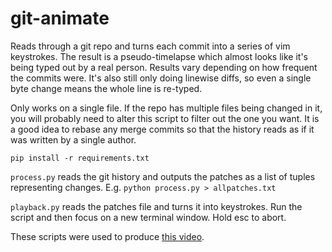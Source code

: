 # git-animate

Reads through a git repo and turns each commit into a series of vim keystrokes. The result is a pseudo-timelapse which almost looks like it's being typed out by a real person. Results vary depending on how frequent the commits were. It's also still only doing linewise diffs, so even a single byte change means the whole line is re-typed.

Only works on a single file. If the repo has multiple files being changed in it, you will probably need to alter this script to filter out the one you want. It is a good idea to rebase any merge commits so that the history reads as if it was written by a single author.

`pip install -r requirements.txt`

`process.py` reads the git history and outputs the patches as a list of tuples representing changes. E.g. `python process.py > allpatches.txt` 

`playback.py` reads the patches file and turns it into keystrokes. Run the script and then focus on a new terminal window. Hold esc to abort.

These scripts were used to produce [this video](https://www.youtube.com/watch?v=i08S5qolgvc).
